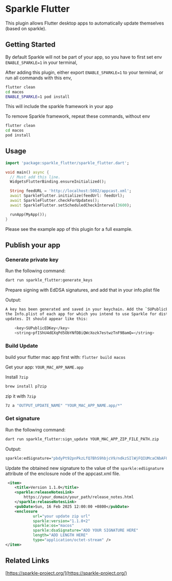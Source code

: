 # Sparkle Flutter

This plugin allows Flutter desktop apps to automatically update themselves (based on sparkle).

## Getting Started

By default Sparkle will not be part of your app, so you have to first set env `ENABLE_SPARKLE=1` in your terminal,

After adding this plugin, either export `ENABLE_SPARKLE=1` to your terminal, or run all commands with this env,

```sh
flutter clean
cd macos
ENABLE_SPARKLE=1 pod install
```

This will include the sparkle framework in your app

To remove Sparkle framework, repeat these commands, without env

```sh
flutter clean
cd macos
pod install
```

## Usage

```dart
import 'package:sparkle_flutter/sparkle_flutter.dart';

void main() async {
  // Must add this line.
  WidgetsFlutterBinding.ensureInitialized();

  String feedURL = 'http://localhost:5002/appcast.xml';
  await SparkleFlutter.initialize(feedUrl: feedUrl);
  await SparkleFlutter.checkForUpdates();
  await SparkleFlutter.setScheduledCheckInterval(3600);

  runApp(MyApp());
}
```

Please see the example app of this plugin for a full example.

## Publish your app

### Generate private key

Run the following command:

```sh
dart run sparkle_flutter:generate_keys
```

Prepare signing with EdDSA signatures, and add that in your info.plist file

Output:

```sh
A key has been generated and saved in your keychain. Add the `SUPublicEDKey` key to
the Info.plist of each app for which you intend to use Sparkle for distributing
updates. It should appear like this:

    <key>SUPublicEDKey</key>
    <string>pfIShU4dEXqPd5ObYNfDBiQWcXozk7estwzTnF9BamQ=</string>
```

### Build Update

build your flutter mac app first with: `flutter build macos`

Get your app: `YOUR_MAC_APP_NAME.app`

Install `7zip`

```sh
brew install p7zip
```

zip it with `7zip`

```sh
7z a "OUTPUT_UPDATE_NAME" "YOUR_MAC_APP_NAME.app/*"
```

### Get signature

Run the following command:

```sh
dart run sparkle_flutter:sign_update YOUR_MAC_APP_ZIP_FILE_PATH.zip
```

Output:

```sh
sparkle:edSignature="pbdyPt92pnPkzLfQ7BhS9hbjcV9/ndkzSIlWjFQIUMcaCNbAFO2fzl0tISMNJApG2POTkZY0/kJQ2yZYOSVgAA==" length="13400992"
```

Update the obtained new signature to the value of the `sparkle:edSignature` attribute of the enclosure node of the appcast.xml file.

```xml
 <item>
    <title>Version 1.1.0</title>
    <sparkle:releaseNotesLink>
        https://your_domain/your_path/release_notes.html
    </sparkle:releaseNotesLink>
    <pubDate>Sun, 16 Feb 2025 12:00:00 +0800</pubDate>
    <enclosure
            url="your update zip url"
            sparkle:version="1.1.0+2"
            sparkle:os="macos"
            sparkle:dsaSignature="ADD YOUR SIGNATURE HERE"
            length="ADD LENGTH HERE"
            type="application/octet-stream" />
</item>
```

## Related Links

[https://sparkle-project.org/](https://sparkle-project.org/)
